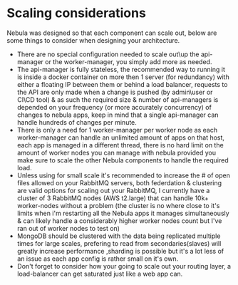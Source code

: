 # Scaling considerations

Nebula was designed so that each component can scale out, below are some things to consider when designing your architecture.

* There are no special configuration needed to scale out\up the api-manager or the worker-manager, you simply add more as needed.
* The api-manager is fully stateless, the recommended way to running it is inside a docker container on more then 1 server (for redundancy) with either a floating IP between them or behind a load balancer, requests to the API are only made when a change is pushed (by admin\user or CI\CD tool) & as such the required size & number of api-managers is depended on your frequency (or more accurately concurrency) of changes to nebula apps, keep in mind that a single api-manager can handle hundreds of changes per minute.
* There is only a need for 1 worker-manager per worker node as each worker-manager can handle an unlimited amount of apps on that host, each app is managed in a different thread, there is no hard limit on the amount of worker nodes you can manage with nebula provided you make sure to scale the other Nebula components to handle the required load.
* Unless using for small scale it's recommended to increase the # of open files allowed on your RabbitMQ servers, both federdation & clustering are valid options for scaling out your RabbitMQ, I currently have a cluster of 3 RabbitMQ nodes (AWS t2.large) that can handle 10k+ worker-nodes without a problem (the cluster is no where close to it's limits when i'm restarting all the Nebula apps it manages simultaneously & can likely handle a considerably higher worker nodes count but I've ran out of worker nodes to test on)
* MongoDB should be clustered with the data being replicated multiple times for large scales, prefering to read from secondaries(slaves) will greatly increase performance ,sharding is possible but it's a lot less of an issue as each app config is rather small on it's own.
* Don't forget to consider how your going to scale out your routing layer, a load-balancer can get saturated just like a web app can.